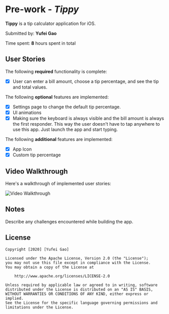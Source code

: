 # Pre-work - *Tippy*

**Tippy** is a tip calculator application for iOS.

Submitted by: **Yufei Gao**

Time spent: **8** hours spent in total

## User Stories

The following **required** functionality is complete:

* [x] User can enter a bill amount, choose a tip percentage, and see the tip and total values.

The following **optional** features are implemented:
* [x] Settings page to change the default tip percentage.
* [x] UI animations
* [x] Making sure the keyboard is always visible and the bill amount is always the first responder. This way the user doesn't have to tap anywhere to use this app. Just launch the app and start typing.

The following **additional** features are implemented:
- [x] App Icon
- [x] Custom tip percentage

## Video Walkthrough 

Here's a walkthrough of implemented user stories:

<img src='https://github.com/YufeiGao6/Tippy/blob/master/demo.gif?raw=true' title='Video Walkthrough' width='' alt='Video Walkthrough' />

## Notes

Describe any challenges encountered while building the app.

## License

    Copyright [2020] [Yufei Gao]

    Licensed under the Apache License, Version 2.0 (the "License");
    you may not use this file except in compliance with the License.
    You may obtain a copy of the License at

        http://www.apache.org/licenses/LICENSE-2.0

    Unless required by applicable law or agreed to in writing, software
    distributed under the License is distributed on an "AS IS" BASIS,
    WITHOUT WARRANTIES OR CONDITIONS OF ANY KIND, either express or implied.
    See the License for the specific language governing permissions and
    limitations under the License.

